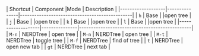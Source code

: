 | Shortcut          | Component     |Mode       | Description                       |
|-------------------|---------------|-----------------------------------------------|
| `h`               | Base          |           |open tree                          |
| `j`               | Base          |           |open tree                          | 
| `k`               | Base          |           |open tree                          |
| `l`               | Base          |           |open tree                          |
|-------------------|---------------|-----------------------------------------------|
| `M-n`             | NERDTree      | open tree                                     |
| `M-n`             | NERDTree      | open tree                                     |
| `M-t`             | NERDTree      | toggle tree                                   |
| `M-f`             | NERDTree      | find of tree                                  |
| `t`               | NERDTree      | open new tab                                  |
| `gt`              | NERDTree      | next tab                                      |
